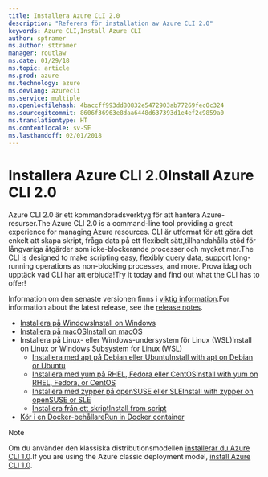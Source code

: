 ```yaml
---
title: Installera Azure CLI 2.0
description: "Referens för installation av Azure CLI 2.0"
keywords: Azure CLI,Install Azure CLI
author: sptramer
ms.author: sttramer
manager: routlaw
ms.date: 01/29/18
ms.topic: article
ms.prod: azure
ms.technology: azure
ms.devlang: azurecli
ms.service: multiple
ms.openlocfilehash: 4baccff993dd80832e5472903ab77269fec0c324
ms.sourcegitcommit: 8606f36963e8daa6448d637393d1e4ef2c9859a0
ms.translationtype: HT
ms.contentlocale: sv-SE
ms.lasthandoff: 02/01/2018
---
```

# <a name="install-azure-cli-20"></a><span data-ttu-id="7f5cd-104">Installera Azure CLI 2.0</span><span class="sxs-lookup"><span data-stu-id="7f5cd-104">Install Azure CLI 2.0</span></span>

<span data-ttu-id="7f5cd-105">Azure CLI 2.0 är ett kommandoradsverktyg för att hantera Azure-resurser.</span><span class="sxs-lookup"><span data-stu-id="7f5cd-105">The Azure CLI 2.0 is a command-line tool providing a great experience for managing Azure resources.</span></span> <span data-ttu-id="7f5cd-106">CLI är utformat för att göra det enkelt att skapa skript, fråga data på ett flexibelt sätt,tillhandahålla stöd för långvariga åtgärder som icke-blockerande processer och mycket mer.</span><span class="sxs-lookup"><span data-stu-id="7f5cd-106">The CLI is designed to make scripting easy, flexibly query data, support long-running operations as non-blocking processes, and more.</span></span> <span data-ttu-id="7f5cd-107">Prova idag och upptäck vad CLI har att erbjuda!</span><span class="sxs-lookup"><span data-stu-id="7f5cd-107">Try it today and find out what the CLI has to offer!</span></span>

<span data-ttu-id="7f5cd-108">Information om den senaste versionen finns i [viktig information](release-notes-azure-cli.md).</span><span class="sxs-lookup"><span data-stu-id="7f5cd-108">For information about the latest release, see the [release notes](release-notes-azure-cli.md).</span></span>

* [<span data-ttu-id="7f5cd-109">Installera på Windows</span><span class="sxs-lookup"><span data-stu-id="7f5cd-109">Install on Windows</span></span>](install-azure-cli-windows.md)
* [<span data-ttu-id="7f5cd-110">Installera på macOS</span><span class="sxs-lookup"><span data-stu-id="7f5cd-110">Install on macOS</span></span>](install-azure-cli-macos.md)
* <span data-ttu-id="7f5cd-111">Installera på Linux- eller Windows-undersystem för Linux (WSL)</span><span class="sxs-lookup"><span data-stu-id="7f5cd-111">Install on Linux or Windows Subsystem for Linux (WSL)</span></span>
  * [<span data-ttu-id="7f5cd-112">Installera med apt på Debian eller Ubuntu</span><span class="sxs-lookup"><span data-stu-id="7f5cd-112">Install with apt on Debian or Ubuntu</span></span>](install-azure-cli-apt.md)
  * [<span data-ttu-id="7f5cd-113">Installera med yum på RHEL, Fedora eller CentOS</span><span class="sxs-lookup"><span data-stu-id="7f5cd-113">Install with yum on RHEL, Fedora, or CentOS </span></span>](install-azure-cli-yum.md)
  * [<span data-ttu-id="7f5cd-114">Installera med zypper på openSUSE eller SLE</span><span class="sxs-lookup"><span data-stu-id="7f5cd-114">Install with zypper on openSUSE or SLE </span></span>](install-azure-cli-zypper.md)
  * [<span data-ttu-id="7f5cd-115">Installera från ett skript</span><span class="sxs-lookup"><span data-stu-id="7f5cd-115">Install from script</span></span>](install-azure-cli-linux.md)
* [<span data-ttu-id="7f5cd-116">Kör i en Docker-behållare</span><span class="sxs-lookup"><span data-stu-id="7f5cd-116">Run in Docker container</span></span>](run-azure-cli-docker.md)

> [!NOTE]
> <span data-ttu-id="7f5cd-117">Om du använder den klassiska distributionsmodellen [ installerar du Azure CLI 1.0](/azure/cli-install-nodejs).</span><span class="sxs-lookup"><span data-stu-id="7f5cd-117">If you are using the Azure classic deployment model, [install Azure CLI 1.0](/azure/cli-install-nodejs).</span></span>

